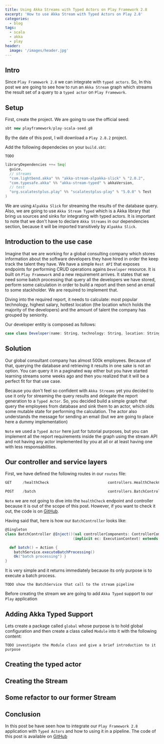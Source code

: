 ```yaml
---
title: Using Akka Streams with Typed Actors on Play Framework 2.8
excerpt: 'How to use Akka Stream with Typed Actors on Play 2.8'
categories:
  - blog
tags:
  - scala
  - akka
  - play
header:
  image: '/images/header.jpg'
---
```


## Intro

Since `Play Framework 2.8` we can integrate with `typed actors`. So, In this post we are going to see how to run an `Akka Stream` graph which streams the result set of a query to a `typed actor` on `Play Framework`.

## Setup

First, create the project. We are going to use the official seed:

```scala
sbt new playframework/play-scala-seed.g8
```

By the date of this post, I will download a `Play 2.8.2` project.

Add the following dependecies on your `build.sbt`:

`TODO`

```scala
libraryDependencies ++= Seq(
  guice,
  // streams
  "com.lightbend.akka" %% "akka-stream-alpakka-slick" % "2.0.2",
  "com.typesafe.akka" %% "akka-stream-typed" % akkaVersion,
  // test
  "org.scalatestplus.play" %% "scalatestplus-play" % "5.0.0" % Test
)
```

We are using `Alpakka Slick` for streaming the results of the database query. Also, we are going to use `Akka Stream Typed` which is a Akka library that bring us sources and sinks for integrating with typed actors. It is important to note that we don't have to declare `Akka Streams` in our dependencies section, because it will be imported transitively by `Alpakka Slick`.

## Introduction to the use case

Imagine that we are working for a global consulting company which stores information about the software developers they have hired in order the keep track the talent they have. We have a simple `Rest API` that exposes endpoints for performing CRUD operations agains `Developer` resource. It is built on `Play Framework` and a new requirement arrives. It states that we need some batch processing that query all the developers we have stored, perform some calculation in order to build a report and then send an email to some stackholder. We are required to implement that.

Diving into the required report, it needs to calculate: most popular technology, highest salary, hottest location (the location which holds the majority of the developers) and the amount of talent the company has grouped by seniority.

Our developer entity is composed as follows:

```scala
case class Developer(name: String, technology: String, location: String, seniority: String, salary: BigDecimal)
```

## Solution

Our global consultant company has almost 500k employees. Because of that, querying the database and retrieving it results in one sake is not an option. You can query it in a paginated way either but you have started learning streams some weeks ago and then you realized that it will be a perfect fit for that use case.

Because you don't feel so confident with `Akka Streams` yet you decided to use it only for streaming the query results and delegate the report generation to a `Typed Actor`. So, you decided build a simple graph that query the employees from database and sink them to an actor, which olds some mutable state for performing the calculation. The actor also understands the message for sending an email (but we are going to place here a dummy implementation)

`Note` we used a `Typed Actor` here just for tutorial purposes, but you can implement all the report requirements inside the graph using the stream API and not having any actor implemented by you at all or at least having one with less responsabilities.

## Our controller and service layers

First, we have defined the following routes in our `routes` file:

```scala
GET     /healthCheck                           controllers.HealthCheckController.healthCheck()

POST    /batch                                 controllers.BatchController.batch()
```

`Note` we are not going to dive into the `healthCheck` endpoint and controller because it is out of the scope of this post. However, if you want to check it out, the code is on [GitHub](www.google.com).

Having said that, here is how our `BatchController` looks like:

```scala
@Singleton
class BatchController @Inject()(val controllerComponents: ControllerComponents, val batchService: BatchService)
                               (implicit ec: ExecutionContext) extends BaseController {

  def batch() = Action {
    batchService.executeBatchProcessing()
    Ok("batch processing") }
}
```

It is very simple and it returns immediately because its only purpose is to execute a batch process.

`TODO show the BatchService that call to the stream pipeline`

Before creating the stream we are going to add `Akka Typed` support to our `Play` application

## Adding Akka Typed Support

Lets create a package called `global` whose purpose is to hold global configuration and then create a class called `Module` into it with the following content:

`TODO investigate the Module class and give a brief introduction to it purpose`

## Creating the typed actor

## Creating the Stream

## Some refactor to our former Stream

## Conclusion

In this post be have seen how to integrate our `Play Framework 2.8` application with `Typed Actors` and how to using it in a pipeline. The code of this post is available on [GitHub](www.google.com)
